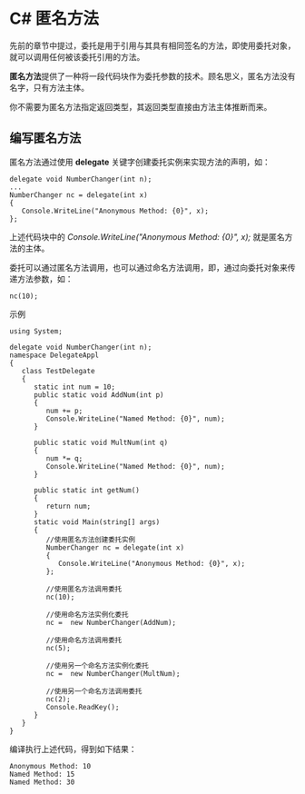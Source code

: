 # C\# 匿名方法
先前的章节中提过，委托是用于引用与其具有相同签名的方法，即使用委托对象，就可以调用任何被该委托引用的方法。

**匿名方法**提供了一种将一段代码块作为委托参数的技术。顾名思义，匿名方法没有名字，只有方法主体。

你不需要为匿名方法指定返回类型，其返回类型直接由方法主体推断而来。

## 编写匿名方法
匿名方法通过使用 **delegate** 关键字创建委托实例来实现方法的声明，如：

```
delegate void NumberChanger(int n);
...
NumberChanger nc = delegate(int x)
{
   Console.WriteLine("Anonymous Method: {0}", x);
};
```

上述代码块中的 *Console.WriteLine("Anonymous Method: {0}", x);* 就是匿名方法的主体。

委托可以通过匿名方法调用，也可以通过命名方法调用，即，通过向委托对象来传递方法参数，如：

```
nc(10);
```

示例

```
using System;

delegate void NumberChanger(int n);
namespace DelegateAppl
{
   class TestDelegate
   {
      static int num = 10;
      public static void AddNum(int p)
      {
         num += p;
         Console.WriteLine("Named Method: {0}", num);
      }
      
      public static void MultNum(int q)
      {
         num *= q;
         Console.WriteLine("Named Method: {0}", num);
      }
      
      public static int getNum()
      {
         return num;
      }
      static void Main(string[] args)
      {
         //使用匿名方法创建委托实例
         NumberChanger nc = delegate(int x)
         {
            Console.WriteLine("Anonymous Method: {0}", x);
         };
         
         //使用匿名方法调用委托 
         nc(10);
         
         //使用命名方法实例化委托
         nc =  new NumberChanger(AddNum);
         
         //使用命名方法调用委托
         nc(5);
         
         //使用另一个命名方法实例化委托
         nc =  new NumberChanger(MultNum);
         
         //使用另一个命名方法调用委托
         nc(2);
         Console.ReadKey();
      }
   }
}
```
编译执行上述代码，得到如下结果：

```
Anonymous Method: 10
Named Method: 15
Named Method: 30
```
